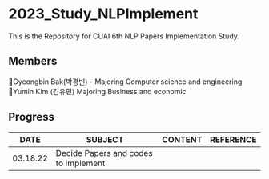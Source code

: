 # 2023_Study_NLPImplement
This is the Repository for CUAI 6th NLP Papers Implementation Study.

## Members
🖤Gyeongbin Bak(박경빈) - Majoring Computer science and engineering <br>
🖤Yumin Kim (김유민) Majoring Business and economic <br>

## Progress
|DATE|SUBJECT|CONTENT|REFERENCE|
|------|---|---|-----|
|03.18.22|Decide Papers and codes to Implement||

